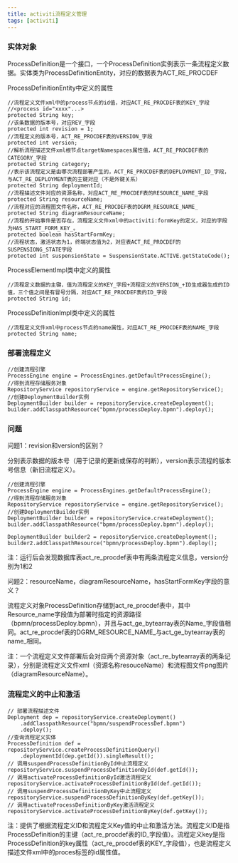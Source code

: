 ```yaml
---
title: activiti流程定义管理
tags: [activiti]
---
```


### 实体对象

ProcessDefinition是一个接口，一个ProcessDefinition实例表示一条流程定义数据。实体类为ProcessDefinitionEntity，对应的数据表为ACT_RE_PROCDEF

ProcessDefinitionEntity中定义的属性

```
//流程定义文件xml中的process节点的id值，对应ACT_RE_PROCDEF表的KEY_字段
//<process id="xxxx"...>
protected String key;
//该条数据的版本号，对应REV_字段
protected int revision = 1;
//流程定义的版本号，ACT_RE_PROCDEF表的VERSION_字段
protected int version;
//解析流程描述文件xml根节点targetNamespaces属性值，ACT_RE_PROCDEF表的CATEGORY_字段
protected String category;
//表示该流程定义是由哪次流程部署产生的，ACT_RE_PROCDEF表的DEPLOYMENT_ID_字段，与ACT_RE_DEPLOYMENT表的主键对应（不是外键关系）
protected String deploymentId;
//流程描述文件对应的资源名称，对应ACT_RE_PROCDEF表的RESOURCE_NAME_字段
protected String resourceName;
//流程对应的流程图文件名称，ACT_RE_PROCDEF表的DGRM_RESOURCE_NAME_
protected String diagramResourceName;
//流程的开始事件是否存在，流程定义文件xml中的activiti:formKey的定义，对应的字段为HAS_START_FORM_KEY_。
protected boolean hasStartFormKey;
//流程状态，激活状态为1，终端状态值为2，对应表ACT_RE_PROCDEF的SUSPENSIONG_STATE字段
protected int suspensionState = SuspensionState.ACTIVE.getStateCode();
```

ProcessElementImpl类中定义的属性

```
//流程定义数据的主键，值为流程定义的KEY_字段+流程定义的VERSION_+ID生成器生成的ID值，三个值之间是有冒号分隔，对应ACT_RE_PROCDEF表的ID_字段
protected String id;
```

ProcessDefinitionImpl类中定义的属性

```
//流程定义文件xml中process节点的name属性，对应ACT_RE_PROCDEF表的NAME_字段
protected String name;
```

### 部署流程定义

```
//创建流程引擎
ProcessEngine engine = ProcessEngines.getDefaultProcessEngine();
//得到流程存储服务对象
RepositoryService repositoryService = engine.getRepositoryService();
//创建DeploymentBuilder实例
DeploymentBuilder builder = repositoryService.createDeployment();
builder.addClasspathResource("bpmn/processDeploy.bpmn").deploy();
```

### 问题

问题1：revision和version的区别？

分别表示数据的版本号（用于记录的更新或保存的判断），version表示流程的版本号信息（新旧流程定义）。

```
//创建流程引擎
ProcessEngine engine = ProcessEngines.getDefaultProcessEngine();
//得到流程存储服务对象
RepositoryService repositoryService = engine.getRepositoryService();
//创建DeploymentBuilder实例
DeploymentBuilder builder = repositoryService.createDeployment();
builder.addClasspathResource("bpmn/processDeploy.bpmn").deploy();

DeploymentBuilder builder2 = repositoryService.createDeployment();
builder2.addClasspathResource("bpmn/processDeploy.bpmn").deploy();
```

注：运行后会发现数据库表act_re_procdef表中有两条流程定义信息，version分别为1和2

问题2：resourceName，diagramResourceName，hasStartFormKey字段的意义？

流程定义对象ProcessDefinition存储到act_re_procdef表中，其中Resource_name字段值为部署时指定的资源路径（bpmn/processDeploy.bpmn），并且与act_ge_bytearray表的Name_字段值相同。act_re_procdef表的DGRM_RESOURCE_NAME_与act_ge_bytearray表的name_相同。

注：一个流程定义文件部署后会对应两个资源对象（act_re_bytearray表的两条记录），分别是流程定义文件xml（资源名称resouceName）和流程图文件png图片（diagramResourceName）。

### 流程定义的中止和激活

```
// 部署流程描述文件
Deployment dep = repositoryService.createDeployment()
    .addClasspathResource("bpmn/suspendProcessDef.bpmn")
    .deploy();
//查询流程定义实体
ProcessDefinition def = repositoryService.createProcessDefinitionQuery()
    .deploymentId(dep.getId()).singleResult();  
// 调用suspendProcessDefinitionById中止流程定义 
repositoryService.suspendProcessDefinitionById(def.getId());
// 调用activateProcessDefinitionById激活流程定义 
repositoryService.activateProcessDefinitionById(def.getId());
// 调用suspendProcessDefinitionByKey中止流程定义 
repositoryService.suspendProcessDefinitionByKey(def.getKey());
// 调用activateProcessDefinitionByKey激活流程定义 
repositoryService.activateProcessDefinitionByKey(def.getKey());
```

注：提供了根据流程定义ID和流程定义Key值的中止和激活方法。流程定义ID是指ProcessDefinition的主键（act_re_procdef表的ID_字段值）。流程定义key是指ProcessDefinition的key属性（act_re_procdef表的KEY_字段值），也是流程定义描述文件xml中的proces标签的id属性值。